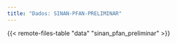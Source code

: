 ```yaml
---
title: "Dados: SINAN-PFAN-PRELIMINAR"
---
```


{{< remote-files-table "data" "sinan_pfan_preliminar" >}}
